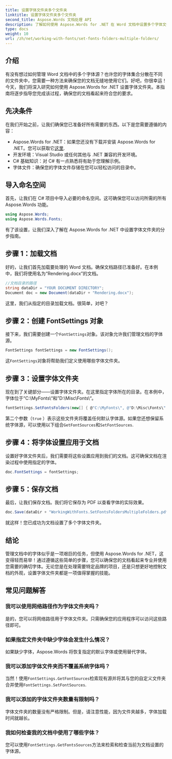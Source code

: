 ```yaml
---
title: 设置字体文件夹多个文件夹
linktitle: 设置字体文件夹多个文件夹
second_title: Aspose.Words 文档处理 API
description: 了解如何使用 Aspose.Words for .NET 在 Word 文档中设置多个字体文件夹。本分步指南可确保您的文档使用您需要的准确字体。
type: docs
weight: 10
url: /zh/net/working-with-fonts/set-fonts-folders-multiple-folders/
---
```

## 介绍

有没有想过如何管理 Word 文档中的多个字体源？也许您的字体集合分散在不同的文件夹中，您需要一种方法来确保您的文档无缝地使用它们。好吧，你很幸运！今天，我们将深入研究如何使用 Aspose.Words for .NET 设置字体文件夹。本指南将逐步指导您完成该过程，确保您的文档看起来符合您的要求。

## 先决条件

在我们开始之前，让我们确保您已准备好所有需要的东西。以下是您需要遵循的内容：

-  Aspose.Words for .NET：如果您还没有下载并安装 Aspose.Words for .NET。您可以获取它[这里](https://releases.aspose.com/words/net/).
- 开发环境：Visual Studio 或任何其他与 .NET 兼容的开发环境。
- C# 基础知识：对 C# 有一点熟悉将有助于您理解示例。
- 字体文件：确保您的字体文件存储在您可以轻松访问的目录中。

## 导入命名空间

首先，让我们在 C# 项目中导入必要的命名空间。这可确保您可以访问所需的所有 Aspose.Words 功能。

```csharp
using Aspose.Words;
using Aspose.Words.Fonts;
```

有了该设置，让我们深入了解在 Aspose.Words for .NET 中设置字体文件夹的分步指南。

## 步骤 1：加载文档

好的，让我们首先加载要处理的 Word 文档。确保文档路径已准备好。在本例中，我们将使用名为“Rendering.docx”的文档。

```csharp
//文档目录的路径
string dataDir = "YOUR DOCUMENT DIRECTORY";
Document doc = new Document(dataDir + "Rendering.docx");
```

这里，我们从指定的目录加载文档。很简单，对吧？

## 步骤 2：创建 FontSettings 对象

接下来，我们需要创建一个`FontSettings`对象。该对象允许我们管理文档的字体源。

```csharp
FontSettings fontSettings = new FontSettings();
```

这`FontSettings`对象将帮助我们定义使用哪些字体文件夹。

## 步骤 3：设置字体文件夹

现在到了关键部分——设置字体文件夹。在这里指定字体所在的目录。在本例中，字体位于“C:\MyFonts\“和”D:\Misc\Fonts\“。

```csharp
fontSettings.SetFontsFolders(new[] { @"C:\MyFonts\", @"D:\Misc\Fonts\" }, true);
```

第二个参数（`true` ）表示这些文件夹将覆盖任何默认字体源。如果您还想保留系统字体源，可以使用以下组合`GetFontSources`和`SetFontSources`.

## 步骤 4：将字体设置应用于文档

设置好字体文件夹后，我们需要将这些设置应用到我们的文档。这可确保文档在渲染过程中使用指定的字体。

```csharp
doc.FontSettings = fontSettings;
```

## 步骤 5：保存文档

最后，让我们保存文档。我们将它保存为 PDF 以查看字体的实际效果。

```csharp
doc.Save(dataDir + "WorkingWithFonts.SetFontsFoldersMultipleFolders.pdf");
```

就这样！您已成功为文档设置了多个字体文件夹。

## 结论

管理文档中的字体似乎是一项艰巨的任务，但使用 Aspose.Words for .NET，这变得轻而易举！通过遵循这些简单的步骤，您可以确保您的文档看起来专业并使用您需要的确切字体。无论您是在处理需要特定品牌的项目，还是只想更好地控制文档的外观，设置字体文件夹都是一项值得掌握的技能。

## 常见问题解答

### 我可以使用网络路径作为字体文件夹吗？
是的，您可以将网络路径用于字体文件夹。只需确保您的应用程序可以访问这些路径即可。

### 如果指定文件夹中缺少字体会发生什么情况？
如果缺少字体，Aspose.Words 将恢复指定的默认字体或使用替代字体。

### 我可以添加字体文件夹而不覆盖系统字体吗？
当然！使用`FontSettings.GetFontSources`检索现有源并将其与您的自定义文件夹合并使用`FontSettings.SetFontSources`.

### 我可以添加的字体文件夹数量有限制吗？
字体文件夹的数量没有严格限制。但是，请注意性能，因为文件夹越多，字体加载时间就越长。

### 我如何检查我的文档中使用了哪些字体？
您可以使用`FontSettings.GetFontsSources`方法来检索和检查当前为文档设置的字体源。